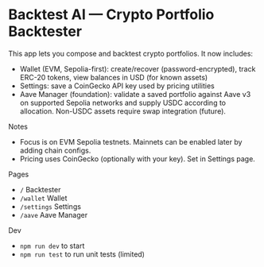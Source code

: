 # Backtest AI — Crypto Portfolio Backtester

This app lets you compose and backtest crypto portfolios. It now includes:

- Wallet (EVM, Sepolia-first): create/recover (password-encrypted), track ERC-20 tokens, view balances in USD (for known assets)
- Settings: save a CoinGecko API key used by pricing utilities
- Aave Manager (foundation): validate a saved portfolio against Aave v3 on supported Sepolia networks and supply USDC according to allocation. Non-USDC assets require swap integration (future).

Notes
- Focus is on EVM Sepolia testnets. Mainnets can be enabled later by adding chain configs.
- Pricing uses CoinGecko (optionally with your key). Set in Settings page.

Pages
- `/` Backtester
- `/wallet` Wallet
- `/settings` Settings
- `/aave` Aave Manager

Dev
- `npm run dev` to start
- `npm run test` to run unit tests (limited)
